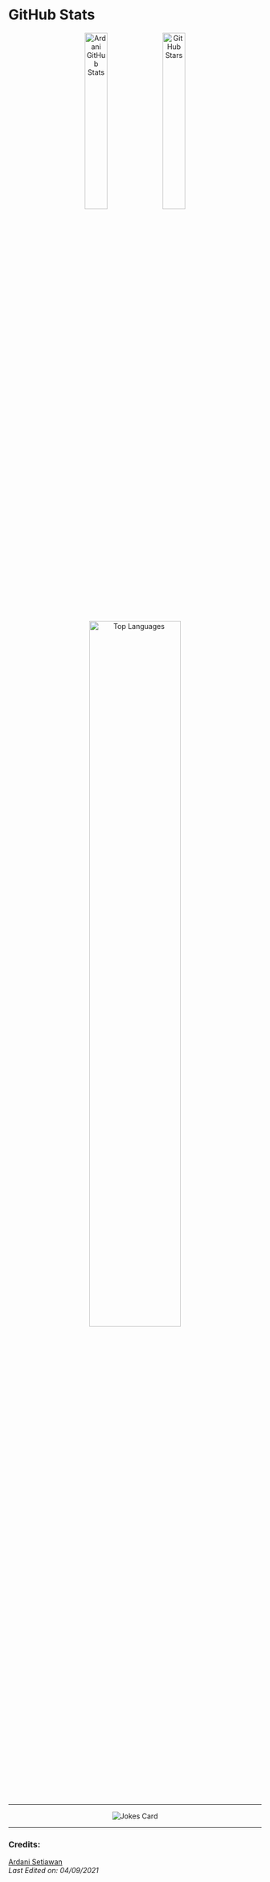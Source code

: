 # GitHub Stats

<div align="center">

  <!-- Stat Card -->
  <img src="https://github-readme-stats.vercel.app/api?username=Ardani-mith&show_icons=true&theme=tokyonight" alt="Ardani GitHub Stats" width="30%">

  <!-- Custom Stat Card -->
  <img src="https://github-readme-stats.vercel.app/api?username=Ardani-mith&show_icons=true&locale=en&count_private=true&hide_rank=true&custom_title=My%20GitHub%20Stats&disable_animations=true&theme=tokyonight" alt="GitHub Stars" width="30%">

  <!-- Top Languages Card -->
  <img src="https://github-readme-stats.vercel.app/api/top-langs/?username=Ardani-mith&theme=tokyonight" alt="Top Languages" width="60%">

</div>

---

<p align="center">
  <!-- Joke Card -->
  <img src="https://readme-jokes.vercel.app/api?theme=tokyonight" alt="Jokes Card">
</p>

---

### Credits:
[Ardani Setiawan](https://github.com/Ardani-mith)  
_Last Edited on: 04/09/2021_

